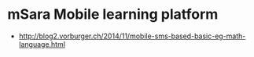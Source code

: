 mSara Mobile learning platform
==============================

* http://blog2.vorburger.ch/2014/11/mobile-sms-based-basic-eg-math-language.html
